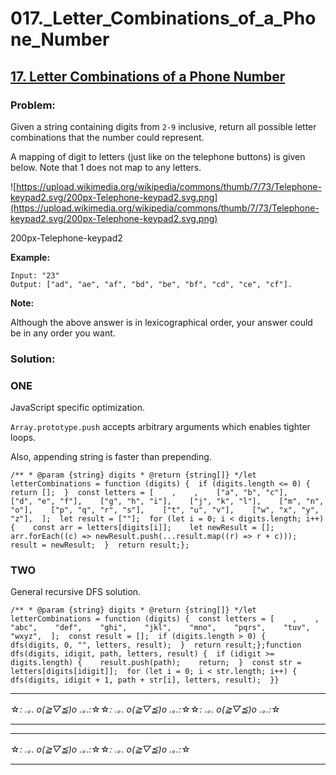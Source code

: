 # 017._Letter_Combinations_of_a_Phone_Number

## [17. Letter Combinations of a Phone Number](https://leetcode.com/problems/letter-combinations-of-a-phone-number/description/)

### Problem:

Given a string containing digits from `2-9` inclusive, return all possible letter combinations that the number could represent.

A mapping of digit to letters (just like on the telephone buttons) is given below. Note that 1 does not map to any letters.

![https://upload.wikimedia.org/wikipedia/commons/thumb/7/73/Telephone-keypad2.svg/200px-Telephone-keypad2.svg.png](https://upload.wikimedia.org/wikipedia/commons/thumb/7/73/Telephone-keypad2.svg/200px-Telephone-keypad2.svg.png)

200px-Telephone-keypad2

**Example:**

```
Input: "23"
Output: ["ad", "ae", "af", "bd", "be", "bf", "cd", "ce", "cf"].
```

**Note:**

Although the above answer is in lexicographical order, your answer could be in any order you want.

### Solution:

### ONE

JavaScript specific optimization.

`Array.prototype.push` accepts arbitrary arguments which enables tighter loops.

Also, appending string is faster than prepending.

```
/** * @param {string} digits * @return {string[]} */let letterCombinations = function (digits) {  if (digits.length <= 0) {    return [];  }  const letters = [    ,    ,    ["a", "b", "c"],    ["d", "e", "f"],    ["g", "h", "i"],    ["j", "k", "l"],    ["m", "n", "o"],    ["p", "q", "r", "s"],    ["t", "u", "v"],    ["w", "x", "y", "z"],  ];  let result = [""];  for (let i = 0; i < digits.length; i++) {    const arr = letters[digits[i]];    let newResult = [];    arr.forEach((c) => newResult.push(...result.map((r) => r + c)));    result = newResult;  }  return result;};
```

### TWO

General recursive DFS solution.

```
/** * @param {string} digits * @return {string[]} */let letterCombinations = function (digits) {  const letters = [    ,    ,    "abc",    "def",    "ghi",    "jkl",    "mno",    "pqrs",    "tuv",    "wxyz",  ];  const result = [];  if (digits.length > 0) {    dfs(digits, 0, "", letters, result);  }  return result;};function dfs(digits, idigit, path, letters, result) {  if (idigit >= digits.length) {    result.push(path);    return;  }  const str = letters[digits[idigit]];  for (let i = 0; i < str.length; i++) {    dfs(digits, idigit + 1, path + str[i], letters, result);  }}
```

---

☆*: .｡. o(≧▽≦)o .｡.:*☆☆*: .｡. o(≧▽≦)o .｡.:*☆☆*: .｡. o(≧▽≦)o .｡.:*☆

---

---

☆*: .｡. o(≧▽≦)o .｡.:*☆☆*: .｡. o(≧▽≦)o .｡.:*☆

---